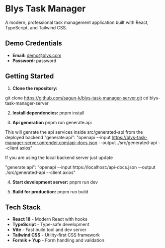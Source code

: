 # Blys Task Manager
A modern, professional task management application built with React, TypeScript, and Tailwind CSS.

## Demo Credentials

- **Email:** demo@blys.com
- **Password:** password

## Getting Started

1. **Clone the repository:**

git clone https://github.com/sagun-k/blys-task-manager-server.git
cd blys-task-manager-server

2. **Install dependencies:**
   pnpm install

3. **Api generation**
pnpm run generate:api 

This will genrate the api services inside src/generated-api from the deployed backend
    "generate:api": "openapi --input https://blys-task-manager-server.onrender.com/api-docs.json --output ./src/generated-api --client axios"

If you are using the local backend server just update     

  "generate:api": "openapi --input https://localhost:<PORT>/api-docs.json --output ./src/generated-api --client axios"


4. **Start development server:**
   pnpm run dev

5. **Build for production:**
   pnpm run build

## Tech Stack

- **React 18** - Modern React with hooks
- **TypeScript** - Type-safe development
- **Vite** - Fast build tool and dev server
- **Tailwind CSS** - Utility-first CSS framework
- **Formik + Yup** - Form handling and validation
